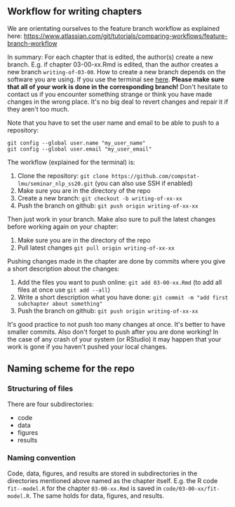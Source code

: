 ## Workflow for writing chapters

We are orientating ourselves to the feature branch workflow as explained here: https://www.atlassian.com/git/tutorials/comparing-workflows/feature-branch-workflow

In summary: For each chapter that is edited, the author(s) create a new branch. E.g. if chapter 03-00-xx.Rmd is edited, than the author creates a new branch `writing-of-03-00`. How to create a new branch depends on the software you are using. If you use the terminal see [here](https://github.com/Kunena/Kunena-Forum/wiki/Create-a-new-branch-with-git-and-manage-branches). __Please make sure that all of your work is done in the corresponding branch!__ Don't hesitate to contact us if you encounter something strange or think you have made changes in the wrong place. It's no big deal to revert changes and repair it if they aren't too much.

Note that you have to set the user name and email to be able to push to a repository:
```
git config --global user.name "my_user_name"
git config --global user.email "my_user_email"
```

The workflow (explained for the terminal) is:

1. Clone the repository: `git clone https://github.com/compstat-lmu/seminar_nlp_ss20.git` (you can also use SSH if enabled)
1. Make sure you are in the directory of the repo
1. Create a new branch: `git checkout -b writing-of-xx-xx`
1. Push the branch on github: `git push origin writing-of-xx-xx`

Then just work in your branch. Make also sure to pull the latest changes before working again on your chapter:

1. Make sure you are in the directory of the repo
1. Pull latest changes `git pull origin writing-of-xx-xx`

Pushing changes made in the chapter are done by commits where you give a short description about the changes:

1. Add the files you want to push online: `git add 03-00-xx.Rmd` (to add all files at once use `git add --all`)
1. Write a short description what you have done: `git commit -m "add first subchapter about something"`
1. Push the branch on github: `git push origin writing-of-xx-xx`

It's good practice to not push too many changes at once. It's better to have smaller commits. Also don't forget to push after you are done working! In the case of any crash of your system (or RStudio) it may happen that your work is gone if you haven't pushed your local changes.

## Naming scheme for the repo

### Structuring of files

There are four subdirectories:

- code
- data
- figures
- results


### Naming convention

Code, data, figures, and results are stored in subdirectories in the directories mentioned above named as the chapter itself. E.g. the R code `fit--model.R` for the chapter `03-00-xx.Rmd` is saved in `code/03-00-xx/fit-model.R`. The same holds for data, figures, and results.
